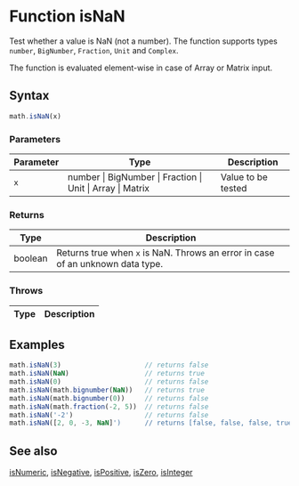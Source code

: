 <!-- Note: This file is automatically generated from source code comments. Changes made in this file will be overridden. -->

# Function isNaN

Test whether a value is NaN (not a number).
The function supports types `number`, `BigNumber`, `Fraction`, `Unit` and `Complex`.

The function is evaluated element-wise in case of Array or Matrix input.


## Syntax

```js
math.isNaN(x)
```

### Parameters

Parameter | Type | Description
--------- | ---- | -----------
`x` | number &#124; BigNumber &#124; Fraction &#124; Unit &#124; Array &#124; Matrix | Value to be tested

### Returns

Type | Description
---- | -----------
boolean | Returns true when `x` is NaN. Throws an error in case of an unknown data type.


### Throws

Type | Description
---- | -----------


## Examples

```js
math.isNaN(3)                     // returns false
math.isNaN(NaN)                   // returns true
math.isNaN(0)                     // returns false
math.isNaN(math.bignumber(NaN))   // returns true
math.isNaN(math.bignumber(0))     // returns false
math.isNaN(math.fraction(-2, 5))  // returns false
math.isNaN('-2')                  // returns false
math.isNaN([2, 0, -3, NaN]')      // returns [false, false, false, true]
```


## See also

[isNumeric](isNumeric.md),
[isNegative](isNegative.md),
[isPositive](isPositive.md),
[isZero](isZero.md),
[isInteger](isInteger.md)
